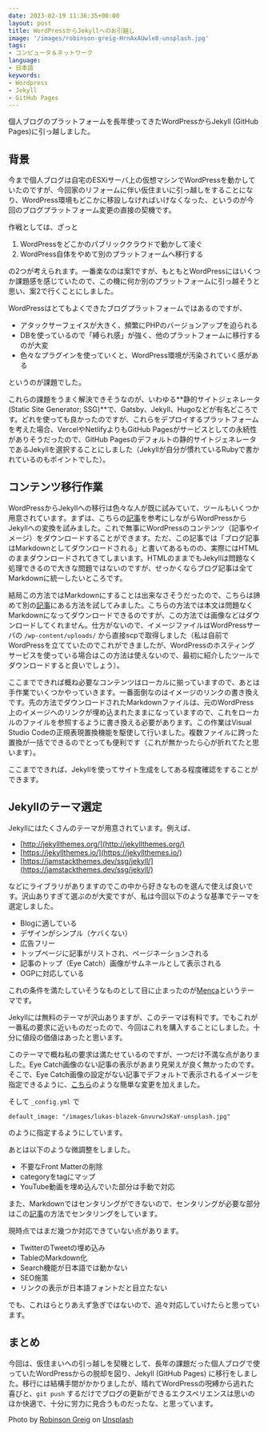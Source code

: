 ```yaml
---
date: 2023-02-19 11:36:35+00:00
layout: post
title: WordPressからJekyllへのお引越し
image: '/images/robinson-greig-HrnAxAUwle8-unsplash.jpg'
tags:
- コンピュータ＆ネットワーク
language:
- 日本語
keywords:
- Wordpress
- Jekyll
- GitHub Pages
---
```

個人ブログのプラットフォームを長年使ってきたWordPressからJekyll (GitHub Pages)に引っ越しました。

<blockquote class="twitter-tweet" data-conversation="none"><a href="https://twitter.com/motonori_shindo/status/1622379485382451200?s=20"></a></blockquote>

## 背景

今まで個人ブログは自宅のESXiサーバ上の仮想マシンでWordPressを動かしていたのですが、今回家のリフォームに伴い仮住まいに引っ越しをすることになり、WordPress環境もどこかに移設しなければいけなくなった、というのが今回のブログプラットフォーム変更の直接の契機です。

作戦としては、ざっと

1. WordPressをどこかのパブリッククラウドで動かして凌ぐ
2. WordPress自体をやめて別のプラットフォームへ移行する

の2つが考えられます。一番楽なのは案1ですが、もともとWordPressにはいくつか課題感を感じていたので、この機に何か別のプラットフォームに引っ越そうと思い、案2で行くことにしました。

WordPressはとてもよくできたブログプラットフォームではあるのですが、

- アタックサーフェイスが大きく、頻繁にPHPのバージョンアップを迫られる
- DBを使っているので「縛られ感」が強く、他のプラットフォームに移行するのが大変
- 色々なプラグインを使っていくと、WordPress環境が汚染されていく感がある

というのが課題でした。

これらの課題をうまく解決できそうなのが、いわゆる**静的サイトジェネレータ(Static Site Generator; SSG)**で、Gatsby、Jekyll、Hugoなどが有名どころです。どれを使っても良かったのですが、これらをデプロイするプラットフォームを考えた場合、VercelやNetlifyよりもGitHub Pagesがサービスとしての永続性がありそうだったので、GitHub Pagesのデフォルトの静的サイトジェネレータであるJekyllを選択することにしました（Jekyllが自分が慣れているRubyで書かれているのもポイントでした）。

## コンテンツ移行作業

WordPressからJekyllへの移行は色々な人が既に試みていて、ツールもいくつか用意されています。まずは、こちらの[記事](https://dev.to/rupeshtiwari/importing-wordpress-or-blogger-blogs-to-jekyll-blog-mpg)を参考にしながらWordPressからJekyllへの変換を試みました。これで無事にWordPressのコンテンツ（記事やイメージ）をダウンロードすることができます。ただ、この記事では「ブログ記事はMarkdownとしてダウンロードされる」と書いてあるものの、実際にはHTMLのままダウンロードされてきてしまいます。HTMLのままでもJekyllは問題なく処理できるので大きな問題ではないのですが、せっかくならブログ記事は全てMarkdownに統一したいところです。

結局この方法ではMarkdownにすることは出来なさそうだったので、こちらは諦めて別の[記事](https://taroyabuki.github.io/2018/08/18/switching-to-jekyll-from-wordpress/)にある方法を試してみました。こちらの方法では本文は問題なくMarkdownになってダウンロードできるのですが、この方法では画像などはダウンロードしてくれません。仕方がないので、イメージファイルはWordPressサーバの `/wp-content/uploads/` から直接scpで取得しました（私は自前でWordPressを立てていたのでこれができましたが、WordPressのホスティングサービスを使っている場合はこの方法は使えないので、最初に紹介したツールでダウンロードすると良いでしょう）。

ここまでできれば概ね必要なコンテンツはローカルに揃っていますので、あとは手作業でいくつかやっていきます。一番面倒なのはイメージのリンクの書き換えです。先の方法でダウンロードされたMarkdownファイルは、元のWordPress上のイメージへのリンクが埋め込まれたままになっていますので、これをローカルのファイルを参照するように書き換える必要があります。この作業はVisual Studio Codeの正規表現置換機能を駆使して行いました。複数ファイルに跨った置換が一括でできるのでとっても便利です（これが無かったら心が折れてたと思います）。

ここまでできれば、Jekyllを使ってサイト生成をしてある程度確認をすることができます。

## Jekyllのテーマ選定

Jekyllにはたくさんのテーマが用意されています。例えば、

- [http://jekyllthemes.org/](http://jekyllthemes.org/)
- [https://jekyllthemes.io/](https://jekyllthemes.io/)
- [https://jamstackthemes.dev/ssg/jekyll/](https://jamstackthemes.dev/ssg/jekyll/)

などにライブラリがありますのでこの中から好きなものを選んで使えば良いです。沢山ありすぎて選ぶのが大変ですが、私は今回以下のような基準でテーマを選定しました。

- Blogに適している
- デザインがシンプル（ケバくない）
- 広告フリー
- トップページに記事がリストされ、ページネーションされる
- 記事のトップ（Eye Catch）画像がサムネールとして表示される
- OGPに対応している

これの条件を満たしていそうなものとして目に止まったのが[Menca](https://jekyllthemes.io/theme/menca-blog-jekyll-theme)というテーマです。

Jekyllには無料のテーマが沢山ありますが、このテーマは有料です。でもこれが一番私の要求に近いものだったので、今回はこれを購入することにしました。十分に値段の価値はあったと思います。

このテーマで概ね私の要求は満たせているのですが、一つだけ不満な点がありました。Eye Catch画像のない記事の表示があまり見栄えが良く無かったのです。そこで、Eye Catch画像の設定がない記事でデフォルトで表示されるイメージを指定できるように、[こちら](https://github.com/mshindo/mshindo.github.io/commit/28af0763e79bb124acc1e377941f9267b984dc3a)のような簡単な変更を加えました。

そして `_config.yml` で

`default_image: "/images/lukas-blazek-GnvurwJsKaY-unsplash.jpg"`

のように指定するようにしています。

あとは以下のような微調整をしました。

- 不要なFront Matterの削除
- categoryをtagにマップ
- YouTube動画を埋め込んでいた部分は手動で対応

また、Markdownではセンタリングができないので、センタリングが必要な部分はこの[記事](https://choose0or7.github.io/posts/ja/center-text-and-image-in-markdown)の方法でセンタリングをしています。

現時点ではまだ幾つか対応できていない点があります。

- TwitterのTweetの埋め込み
- TableのMarkdown化
- Search機能が日本語では動かない
- SEO施策
- リンクの表示が日本語フォントだと目立たない

でも、これはらとりあえず急ぎではないので、追々対応していけたらと思っています。

## まとめ

今回は、仮住まいへの引っ越しを契機として、長年の課題だった個人ブログで使っていたWordPressからの脱却を図り、Jekyll (GitHub Pages) に移行をしました。移行には結構手間がかかりましたが、晴れてWordPressの呪縛から逃れた喜びと、`git push` するだけでブログの更新ができるエクスペリエンスは思いのほか快適で、十分に労力に見合うものだったな、と思っています。

Photo by [Robinson Greig](https://unsplash.com/@robinson?utm_source=unsplash&utm_medium=referral&utm_content=creditCopyText) on [Unsplash](https://unsplash.com/photos/HrnAxAUwle8?utm_source=unsplash&utm_medium=referral&utm_content=creditCopyText)
